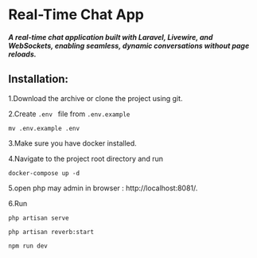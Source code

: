 # Real-Time Chat App

##### A real-time chat application built with Laravel, Livewire, and WebSockets, enabling seamless, dynamic conversations without page reloads.

## Installation:
1.Download the archive or clone the project using git.

2.Create `.env ` file from `.env.example`
```
mv .env.example .env
```

3.Make sure you have docker installed.

4.Navigate to the project root directory and run
```
docker-compose up -d 
```
5.open php may admin in browser : http://localhost:8081/.

6.Run
```
php artisan serve
```

```
php artisan reverb:start
```

```
npm run dev
```
